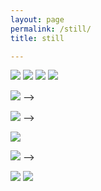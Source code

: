 ```yaml
---
layout: page
permalink: /still/
title: still

---
```


<!-- <div class="img_row">
  <img class="col two" src="/img/kae.jpg"/>
</div> -->
<!-- -->


<img src="{{ site.baseurl }}/img/SNAIL.png">

<img src="{{ site.baseurl }}/img/modular.png">

<img src="{{ site.baseurl }}/img/cookie2.png">

<img src="{{ site.baseurl }}/img/beach.jpg">

<img src="{{ site.baseurl }}/img/blue.png"> -->

<img src="{{ site.baseurl }}/img/pup.jpg"> -->

<img src="{{ site.baseurl }}/img/santanoni.jpg">

<img src="{{ site.baseurl }}/img/flower.jpg"> -->

<img src="{{ site.baseurl }}/img/black.jpg">

<img src="{{ site.baseurl }}/img/giant.jpg">






<!-- [Smaller](http://25.io/smaller/) -->
